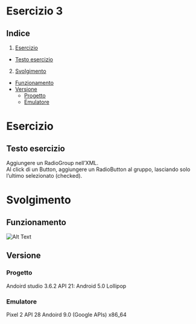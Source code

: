 # Esercizio 3

## Indice
1. [Esercizio](#Esercizio)
  * [Testo esercizio](#Testo-esercizio)
2. [Svolgimento](#Svolgimento)    
  * [Funzionamento](#Funzionamento)
  * [Versione](#Versione)
      * [Progetto](#Progetto)
      * [Emulatore](#Emulatore)


# Esercizio
## Testo esercizio
Aggiungere un RadioGroup nell’XML.\
Al click di un Button, aggiungere un RadioButton al gruppo, lasciando solo l’ultimo selezionato (checked).

# Svolgimento
## Funzionamento
![Alt Text](https://media.giphy.com/media/lnmBgjlYZWzwmdKWqb/giphy.gif)

## Versione
### Progetto
Andoird studio 3.6.2
API 21: Android 5.0 Lollipop 

### Emulatore
Pixel 2 API 28 Andoird 9.0 (Google APIs) x86_64